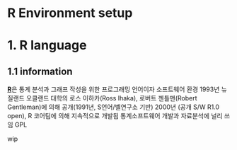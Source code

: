 R Environment setup
===================
# 1. R language
## 1.1 information
[**R**](http://www.r-project.org)은 통계 분석과 그래프 작성을 위한 프로그래밍 언어이자 소프트웨어 환경
1993년 뉴질랜드 오클랜드 대학의 로스 이하카(Ross Ihaka), 로버트 젠틀맨(Robert Gentleman)에 의해 공개(1991년, S언어/벨연구소 기반)
2000년 (공개 S/W R1.0 open), R 코어팀에 의해 지속적으로 개발됨
통계소프트웨어 개발과 자료분석에 널리 쓰임
GPL


wip

